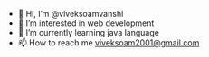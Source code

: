 - 👋 Hi, I’m @viveksoamvanshi
- 👀 I’m interested in web development
- 🌱 I’m currently learning java language
- 📫 How to reach me viveksoam2001@gmail.com

<!---
viveksoamvanshi/viveksoamvanshi is a ✨ special ✨ repository because its `README.md` (this file) appears on your GitHub profile.
You can click the Preview link to take a look at your changes.
--->
